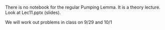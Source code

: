 
There is no notebook for the regular Pumping Lemma. It is a theory lecture.
Look at Lec11.pptx (slides).

We will work out problems in class on 9/29 and 10/1
